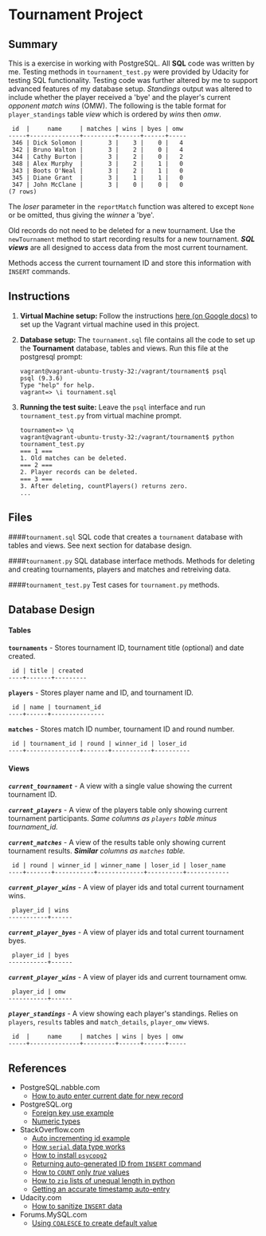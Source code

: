 Tournament Project
==================

## Summary
This is a exercise in working with PostgreSQL. All **SQL** code was written by me.
Testing methods in `tournament_test.py` were provided by Udacity for testing SQL
functionality. Testing code was further altered by me to support advanced features
of my database setup. *Standings* output was altered to include whether the player 
received a 'bye' and the player's current *opponent match wins* (OMW). The following
is the table format for `player_standings` table *view* which is ordered by *wins*
then *omw*.
```
 id  |     name     | matches | wins | byes | omw
-----+--------------+---------+------+------+-----
 346 | Dick Solomon |       3 |    3 |    0 |   4
 342 | Bruno Walton |       3 |    2 |    0 |   4
 344 | Cathy Burton |       3 |    2 |    0 |   2
 348 | Alex Murphy  |       3 |    2 |    1 |   0
 343 | Boots O'Neal |       3 |    2 |    1 |   0
 345 | Diane Grant  |       3 |    1 |    1 |   0
 347 | John McClane |       3 |    0 |    0 |   0
(7 rows)
```

The *loser* parameter in the `reportMatch` function was altered to except `None`
or be omitted, thus giving the *winner* a 'bye'.

Old records do not need to be deleted for a new tournament. Use the `newTournament`
method to start recording results for a new tournament. ___SQL views___ are all designed
to access data from the most current tournament.

Methods access the current tournament ID and store this information with `INSERT`
commands.

## Instructions
1. **Virtual Machine setup:** 
Follow the instructions [here (on Google docs)](https://docs.google.com/document/d/16IgOm4XprTaKxAa8w02y028oBECOoB1EI1ReddADEeY/pub?embedded=true)
to set up the Vagrant virtual machine used in this project.

2. **Database setup:** 
The `tournament.sql` file contains all the code to set up the **Tournament** database, tables and views.
Run this file at the postgresql prompt:
    ```ssh
    vagrant@vagrant-ubuntu-trusty-32:/vagrant/tournament$ psql
    psql (9.3.6)
    Type "help" for help.
    vagrant=> \i tournament.sql   
    ``` 
3. **Running the test suite:** 
Leave the `psql` interface and run `tournament_test.py` from virtual machine prompt.

    ```ssh
    tournament=> \q
    vagrant@vagrant-ubuntu-trusty-32:/vagrant/tournament$ python tournament_test.py
    === 1 ===
    1. Old matches can be deleted.
    === 2 ===
    2. Player records can be deleted.
    === 3 ===
    3. After deleting, countPlayers() returns zero.
    ...
    ```

## Files
####`tournament.sql`
SQL code that creates a `tournament` database with tables and views. See next
section for database design.

####`tournament.py`
SQL database interface methods. Methods for deleting and creating tournaments,
players and matches and retreiving data.

####`tournament_test.py`
Test cases for `tournament.py` methods.



## Database Design
#### Tables
**`tournaments`** - Stores tournament ID, tournament title (optional) and date created.
```
 id | title | created
----+-------+---------
```

**`players`** - Stores player name and ID, and tournament ID.
```
 id | name | tournament_id
----+------+---------------
```

**`matches`** - Stores match ID number, tournament ID and round number.
```
 id | tournament_id | round | winner_id | loser_id
----+---------------+-------+-----------+----------
```

#### Views
**_`current_tournament`_** - A view with a single value showing the current
tournament ID.

**_`current_players`_** - A view of the players table only showing current
tournament participants. _Same columns as `players` table minus tournament_id._

**_`current_matches`_** - A view of the results table only showing current
tournament results. _**Similar** columns as `matches` table._
```
 id | round | winner_id | winner_name | loser_id | loser_name
----+-------+-----------+-------------+----------+------------
```

**_`current_player_wins`_** - A view of player ids and total current tournament wins.
```
 player_id | wins
-----------+------
```

**_`current_player_byes`_** - A view of player ids and total current tournament byes.
```
 player_id | byes
-----------+------
```

**_`current_player_wins`_** - A view of player ids and current tournament omw.
```
 player_id | omw
-----------+------
```

**_`player_standings`_** - A view showing each player's standings.
Relies on `players`, `results` tables and `match_details`, `player_omw` views.
```
 id  |     name     | matches | wins | byes | omw
-----+--------------+---------+------+------+-----
```



## References
- PostgreSQL.nabble.com
    - [How to auto enter current date for new record](http://postgresql.nabble.com/Automatic-date-time-td2135132.html)
- PostgreSQL.org
    - [Foreign key use example](http://www.postgresql.org/docs/8.0/static/tutorial-fk.html)
    - [Numeric types](http://www.postgresql.org/docs/9.1/static/datatype-numeric.html)
- StackOverflow.com
    - [Auto incrementing id example](http://stackoverflow.com/questions/7718585/how-to-set-auto-increment-primary-key-in-postgresql)
    - [How `serial` data type works](http://stackoverflow.com/a/18389891/1172891)
    - [How to install `psycopg2`](http://stackoverflow.com/a/24131582/1172891)
    - [Returning auto-generated ID from `INSERT` command](http://stackoverflow.com/a/2944335/1172891)
    - [How to `COUNT` only *true* values](http://stackoverflow.com/a/7258383/1172891)
    - [How to `zip` lists of unequal length in python](http://stackoverflow.com/questions/11318977/zipping-unequal-lists-in-python-in-to-a-list-which-does-not-drop-any-element-fro)
    - [Getting an accurate timestamp auto-entry](http://stackoverflow.com/a/9556581/1172891)
- Udacity.com
    - [How to sanitize `INSERT` data](https://www.udacity.com/course/viewer#!/c-ud197-nd/l-3483858580/e-3515398547/m-3515398548)
- Forums.MySQL.com
    - [Using `COALESCE` to create default value](http://forums.mysql.com/read.php?10,138370,138385#msg-138385)
